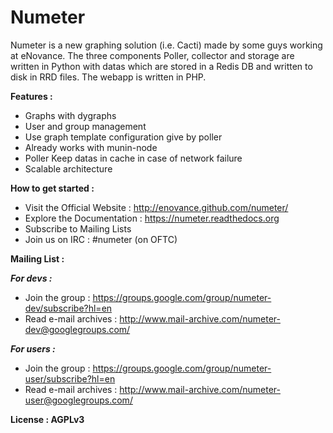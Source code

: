 # Numeter
Numeter is a new graphing solution (i.e. Cacti) made by some
guys working at eNovance. The three components Poller, collector and storage are written in Python with datas which are
stored in a Redis DB and written to disk in RRD files. The webapp is written in PHP.


**Features :**
* Graphs with dygraphs
* User and group management
* Use graph template configuration give by poller
* Already works with munin-node
* Poller Keep datas in cache in case of network failure
* Scalable architecture


**How to get started :**
* Visit the Official Website : http://enovance.github.com/numeter/
* Explore the Documentation : https://numeter.readthedocs.org
* Subscribe to Mailing Lists
* Join us on IRC : #numeter (on OFTC) 

**Mailing List :**

***For devs :***
* Join the group : https://groups.google.com/group/numeter-dev/subscribe?hl=en
* Read e-mail archives : http://www.mail-archive.com/numeter-dev@googlegroups.com/

***For users :***
* Join the group : https://groups.google.com/group/numeter-user/subscribe?hl=en
* Read e-mail archives : http://www.mail-archive.com/numeter-user@googlegroups.com/


**License : AGPLv3**
